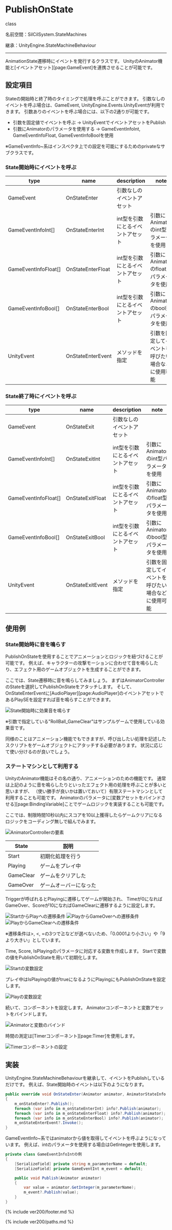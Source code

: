 # PublishOnState

class

名前空間：SilCilSystem.StateMachines

継承：UnityEngine.StateMachineBehaviour

---

AnimationState遷移時にイベントを発行するクラスです。
UnityのAnimator機能と[イベントアセット][page:GameEvent]を連携させることが可能です。

## 設定項目

Stateの開始時と終了時のタイミングで処理を呼ぶことができます。
引数なしのイベントを呼ぶ場合は、GameEvent, UnityEngine.Events.UnityEventが利用できます。
引数ありのイベントを呼ぶ場合には、以下の2通りが可能です。

- 引数を固定値でイベントを呼ぶ -> UnityEventでイベントアセットをPublish
- 引数にAnimatorのパラメータを使用する -> GameEventInfoInt, GameEventInfoFloat, GameEventInfoBoolを使用

※GameEventInfo~系はインスペクタ上での設定を可能にするためのprivateなサブクラスです。

### State開始時にイベントを呼ぶ

|type|name|description|note|
|-|-|-|-|
|GameEvent|OnStateEnter|引数なしのイベントアセット||
|GameEventInfoInt[]|OnStateEnterInt|int型を引数にとるイベントアセット|引数にAnimatorのint型パラメータを使用|
|GameEventInfoFloat[]|OnStateEnterFloat|int型を引数にとるイベントアセット|引数にAnimatorのfloat型パラメータを使用|
|GameEventInfoBool[]|OnStateEnterBool|int型を引数にとるイベントアセット|引数にAnimatorのbool型パラメータを使用|
|UnityEvent|OnStateEnterEvent|メソッドを指定|引数を固定してイベントを呼びたい場合などに使用可能|

### State終了時にイベントを呼ぶ

|type|name|description|note|
|-|-|-|-|
|GameEvent|OnStateExit|引数なしのイベントアセット||
|GameEventInfoInt[]|OnStateExitInt|int型を引数にとるイベントアセット|引数にAnimatorのint型パラメータを使用|
|GameEventInfoFloat[]|OnStateExitFloat|int型を引数にとるイベントアセット|引数にAnimatorのfloat型パラメータを使用|
|GameEventInfoBool[]|OnStateExitBool|int型を引数にとるイベントアセット|引数にAnimatorのbool型パラメータを使用|
|UnityEvent|OnStateExitEvent|メソッドを指定|引数を固定してイベントを呼びたい場合などに使用可能|

## 使用例

### State開始時に音を鳴らす

PublishOnStateを使用することでアニメーションとロジックを紐づけることが可能です。
例えば、キャラクターの攻撃モーションに合わせて音を鳴らしたり、エフェクト用のゲームオブジェクトを生成することができます。

ここでは、State遷移時に音を鳴らしてみましょう。
まずはAnimatorControllerのStateを選択してPublishOnStateをアタッチします。
そして、OnStateEnterEventに[AudioPlayer][page:AudioPlayer]のイベントアセットであるPlaySEを設定すれば音を鳴らすことができます。

![State開始時に効果音を鳴らす][fig:PlaySEOnState]

※引数で指定している"RollBall_GameClear"はサンプルゲームで使用している効果音です。

同様のことはアニメーション機能でもできますが、呼び出したい処理を記述したスクリプトをゲームオブジェクトにアタッチする必要があります。
状況に応じて使い分けるのが良いでしょう。

### ステートマシンとして利用する

UnityのAnimator機能はその名の通り、アニメーションのための機能です。
通常は上記のように音を鳴らしたりといったエフェクト用の処理を呼ぶことが多いと思いますが、
（使い勝手が良いかは置いておいて）有限ステートマシンとして利用することも可能です。
Animatorのパラメータに[変数アセットをバインドさせる][page:BindingVariable]ことでゲームロジックを実装することも可能です。

ここでは、制限時間10秒以内にスコアを10以上獲得したらゲームクリアになるロジックをコーディング無しで組んでみます。

![AnimatorControllerの要素][fig:LogicOutline]

|State|説明|
|-|-|
|Start|初期化処理を行う|
|Playing|ゲームをプレイ中|
|GameClear|ゲームをクリアした|
|GameOver|ゲームオーバーになった|

Triggerが呼ばれるとPlayingに遷移してゲームが開始され、
Timeが0になればGameOver、Scoreが10になればGameClearに遷移するように設定します。

![StartからPlayへの遷移条件][fig:LogicStartToPlay]
![PlayからGameOverへの遷移条件][fig:LogicPlayToGameOver]
![PlayからGameClearへの遷移条件][fig:LogicPlayToGameClear]

※遷移条件は\>, \<, =の3つで≧などが選べないため、「0.0001より小さい」や「9より大きい」としています。

Time, Score, IsPlayingのパラメータに対応する変数を作成します。
Startで変数の値をPublishOnStateを用いて初期化します。

![Startの変数設定][fig:LogicStartState]

プレイ中はIsPlayingの値がtrueになるようにPlayingにもPublishOnStateを設定します。

![Playの変数設定][fig:LogicPlayState]

続いて、コンポーネントを設定します。
Animatorコンポーネントと変数アセットをバインドします。

![Animatorと変数のバインド][fig:LogicAnimatorComponent]

時間の測定は[Timerコンポーネント][page:Timer]を使用します。

![Timerコンポーネントの設定][fig:LogicTimerComponent]

## 実装

UnityEngine.StateMachineBehaviourを継承して、イベントをPublishしているだけです。
例えば、State開始時のイベントは以下のようになります。

```cs
public override void OnStateEnter(Animator animator, AnimatorStateInfo stateInfo, int layerIndex)
{
    m_onStateEnter?.Publish();
    foreach (var info in m_onStateEnterInt) info?.Publish(animator);
    foreach (var info in m_onStateEnterFloat) info?.Publish(animator);
    foreach (var info in m_onStateEnterBool) info?.Publish(animator);
    m_onStateEnterEvent?.Invoke();
}
```

GameEventInfo~系ではanimatorから値を取得してイベントを呼ぶようになっています。
例えば、intのパラメータを使用する場合はGetIntegerを使用します。

```cs
private class GameEventInfoIntの例
{
    [SerializeField] private string m_parameterName = default;
    [SerializeField] private GameEventInt m_event = default;

    public void Publish(Animator animator)
    {
        var value = animator.GetInteger(m_parameterName);
        m_event?.Publish(value);
    }
}
```

<!--- footer --->

{% include ver200/footer.md %}

<!--- 参照 --->

{% include ver200/paths.md %}

[fig:PlaySEOnState]: Figures/PlaySEOnState.gif
[fig:LogicOutline]: Figures/Logic_Outline.gif
[fig:LogicStartToPlay]: Figures/Logic_StartToPlay.png
[fig:LogicPlayToGameClear]: Figures/Logic_PlayToGameClear.png
[fig:LogicPlayToGameOver]: Figures/Logic_PlayToGameOver.png
[fig:LogicStartState]: Figures/Logic_StartState.png
[fig:LogicPlayState]: Figures/Logic_PlayingState.png
[fig:LogicAnimatorComponent]: Figures/Logic_AnimatorComponent.png
[fig:LogicTimerComponent]: Figures/Logic_TimerComponent.png
